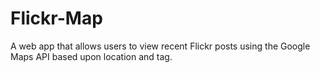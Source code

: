 # Flickr-Map

A web app that allows users to view recent Flickr posts using the Google Maps API based upon location and tag.
